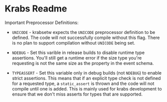 # Krabs Readme

Important Preprocessor Definitions:

* `UNICODE` - krabsetw expects the `UNICODE` preprocessor definition to be
  defined. The code will not successfully compile without this flag. There is
  no plan to support compilation without `UNICODE` being set.

* `NDEBUG` - Set this varible in release builds to disable runtime type
   assertions. You'll still get a runtime error if the size type you're
   requesting is not the same size as the property in the event schema.

* `TYPEASSERT` - Set this variable only in debug builds (not `NDEBUG`) to enable
   strict assertions. This means that if an explicit type check is not defined
   for a requested type, a `static_assert` is thrown and the code will not 
   compile until one is added. This is mainly used for krabs development to
   ensure that we don't miss asserts for types that are supported.
